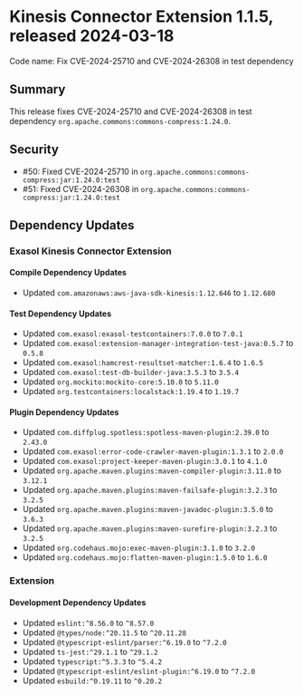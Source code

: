 # Kinesis Connector Extension 1.1.5, released 2024-03-18

Code name: Fix CVE-2024-25710 and CVE-2024-26308 in test dependency

## Summary

This release fixes CVE-2024-25710 and CVE-2024-26308 in test dependency `org.apache.commons:commons-compress:1.24.0`.

## Security

* #50: Fixed CVE-2024-25710 in `org.apache.commons:commons-compress:jar:1.24.0:test`
* #51: Fixed CVE-2024-26308 in `org.apache.commons:commons-compress:jar:1.24.0:test`

## Dependency Updates

### Exasol Kinesis Connector Extension

#### Compile Dependency Updates

* Updated `com.amazonaws:aws-java-sdk-kinesis:1.12.646` to `1.12.680`

#### Test Dependency Updates

* Updated `com.exasol:exasol-testcontainers:7.0.0` to `7.0.1`
* Updated `com.exasol:extension-manager-integration-test-java:0.5.7` to `0.5.8`
* Updated `com.exasol:hamcrest-resultset-matcher:1.6.4` to `1.6.5`
* Updated `com.exasol:test-db-builder-java:3.5.3` to `3.5.4`
* Updated `org.mockito:mockito-core:5.10.0` to `5.11.0`
* Updated `org.testcontainers:localstack:1.19.4` to `1.19.7`

#### Plugin Dependency Updates

* Updated `com.diffplug.spotless:spotless-maven-plugin:2.39.0` to `2.43.0`
* Updated `com.exasol:error-code-crawler-maven-plugin:1.3.1` to `2.0.0`
* Updated `com.exasol:project-keeper-maven-plugin:3.0.1` to `4.1.0`
* Updated `org.apache.maven.plugins:maven-compiler-plugin:3.11.0` to `3.12.1`
* Updated `org.apache.maven.plugins:maven-failsafe-plugin:3.2.3` to `3.2.5`
* Updated `org.apache.maven.plugins:maven-javadoc-plugin:3.5.0` to `3.6.3`
* Updated `org.apache.maven.plugins:maven-surefire-plugin:3.2.3` to `3.2.5`
* Updated `org.codehaus.mojo:exec-maven-plugin:3.1.0` to `3.2.0`
* Updated `org.codehaus.mojo:flatten-maven-plugin:1.5.0` to `1.6.0`

### Extension

#### Development Dependency Updates

* Updated `eslint:^8.56.0` to `^8.57.0`
* Updated `@types/node:^20.11.5` to `^20.11.28`
* Updated `@typescript-eslint/parser:^6.19.0` to `^7.2.0`
* Updated `ts-jest:^29.1.1` to `^29.1.2`
* Updated `typescript:^5.3.3` to `^5.4.2`
* Updated `@typescript-eslint/eslint-plugin:^6.19.0` to `^7.2.0`
* Updated `esbuild:^0.19.11` to `^0.20.2`
